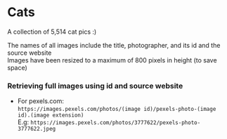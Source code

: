 # Cats

A collection of 5,514 cat pics :)

The names of all images include the title, photographer, and its id and the source website \
Images have been resized to a maximum of 800 pixels in height (to save space)

### Retrieving full images using id and source website
- For pexels.com: \
```https://images.pexels.com/photos/(image id)/pexels-photo-(image id).(image extension)``` \
E.g: ```https://images.pexels.com/photos/3777622/pexels-photo-3777622.jpeg```